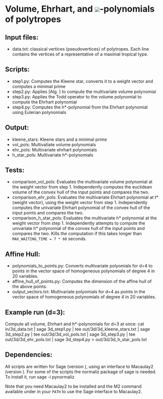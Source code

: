 # Volume, Ehrhart, and <img src="https://latex.codecogs.com/gif.latex?\dpi{250}h^*">-polynomials of polytropes

## Input files:
- data.txt: classical vertices (pseudovertices) of polytropes. Each line contains the vertices of a representative of a maximal tropical type.

## Scripts:
- step1.py: Computes the Kleene star, converts it to a weight vector and computes a minimal prime
- step2.py: Applies [Alg. ] to compute the multivariate volume polynomial
- step3.py: Applies the Todd operator to the volume polynomial to compute the Ehrhart polynomial
- step4.py: Computes the h\*-polynomial from the Ehrhart polynomial using Eulerian polynomials

## Output:
- kleene_stars: Kleene stars and a minimal prime
- vol_pols: Multivatiate volume polynomials
- ehr_pols: Multivariate ehrhart polynomials
- h_star_pols: Multivariate h\*-polynomials

## Tests:
- comparison_vol_pols: Evaluates the multivariate volume polynomial at the weight vector from step 1. Independently computes the euclidean volume of the convex hull of the input points and compares the two.
- comparison_ehr_pols: Evaluates the multivariate Ehrhart polynomial at t\*(weight vector), using the weight vector from step 1. Independently computes the univariate Ehrhart polynomial of the convex hull of the input points and compares the two.
- comparison_h_star_pols: Evaluates the multivariate h\* polynomial at the weight vector from step 1. Independently attempts to compute the univariate h\* polynomial of the convex hull of the input points and compares the two. Kills the computation if this takes longer than `MAX_WAITING_TIME = 7 * 60` seconds.

## Affine Hull:
- polynomials_to_points.py: Converts multivariate polyomials for d=4 to points in the vector space of homogeneous polynomials of degree 4 in 20 variables. 
- affine_hull_of_points.py: Computes the dimension of the affine hull of the above points.
- output_vectors.txt: Multivariate polyomials for d=4 as points in the vector space of homogeneous polynomials of degree 4 in 20 variables. 

## Example run (d=3):
Compute all volume, Ehrhart and h\*-polynomials for d=3 at once:
cat in/3d_data.txt | sage 3d_step1.py | tee out/3d/3d_kleene_stars.txt | sage 3d_step2.py | tee out/3d/3d_vol_pols.txt | sage 3d_step3.py | tee out/3d/3d_ehr_pols.txt | sage 3d_step4.py > out/3d/3d_h_star_pols.txt

## Dependencies:
All scripts are written for Sage (version ), using an interface to Macaulay2 (version ).
For some of the scripts the normaliz package of sage is needed. To install it, run
	sage -i pynormaliz

Note that you need Macaulay2 to be installed and the M2 command available under in your `PATH` to use the Sage interface to Macaulay2.
